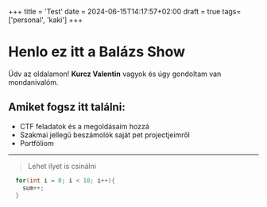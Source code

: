 +++
title = 'Test'
date = 2024-06-15T14:17:57+02:00
draft = true
tags= ['personal', 'kaki']
+++

# Henlo ez itt a Balázs Show
Üdv az oldalamon! **Kurcz Valentin** vagyok és úgy gondoltam van mondanivalóm.
## Amiket fogsz itt találni:
* CTF feladatok és a megoldásaim hozzá
* Szakmai jellegű beszámolók saját pet projectjeimről 
* Portfóliom
---

> Lehet ilyet is csinálni

``` c
  for(int i = 0; i < 10; i++){
    sum++;
  }
```


